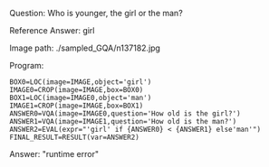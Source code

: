 Question: Who is younger, the girl or the man?

Reference Answer: girl

Image path: ./sampled_GQA/n137182.jpg

Program:

```
BOX0=LOC(image=IMAGE,object='girl')
IMAGE0=CROP(image=IMAGE,box=BOX0)
BOX1=LOC(image=IMAGE0,object='man')
IMAGE1=CROP(image=IMAGE,box=BOX1)
ANSWER0=VQA(image=IMAGE0,question='How old is the girl?')
ANSWER1=VQA(image=IMAGE1,question='How old is the man?')
ANSWER2=EVAL(expr="'girl' if {ANSWER0} < {ANSWER1} else'man'")
FINAL_RESULT=RESULT(var=ANSWER2)
```
Answer: "runtime error"


